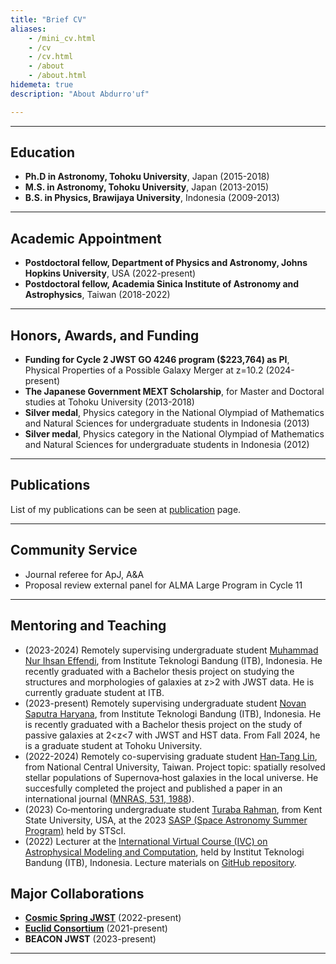 ```yaml
---
title: "Brief CV"
aliases:
    - /mini_cv.html
    - /cv
    - /cv.html
    - /about
    - /about.html
hidemeta: true
description: "About Abdurro'uf"

---
```


---

## Education

+ **Ph.D in Astronomy, Tohoku University**, Japan (2015-2018)
+ **M.S. in Astronomy, Tohoku University**, Japan (2013-2015)
+ **B.S. in Physics, Brawijaya University**, Indonesia (2009-2013)

---

## Academic Appointment

+ **Postdoctoral fellow, Department of Physics and Astronomy, Johns Hopkins University**, USA (2022-present)
+ **Postdoctoral fellow, Academia Sinica Institute of Astronomy and Astrophysics**, Taiwan (2018-2022)

---

## Honors, Awards, and Funding

+ **Funding for Cycle 2 JWST GO 4246 program ($223,764) as PI**, Physical Properties of a Possible Galaxy Merger at z=10.2 (2024-present)
+ **The Japanese Government MEXT Scholarship**, for Master and Doctoral studies at Tohoku University (2013-2018)
+ **Silver medal**, Physics category in the National Olympiad of Mathematics and Natural Sciences for undergraduate students in Indonesia (2013)
+ **Silver medal**, Physics category in the National Olympiad of Mathematics and Natural Sciences for undergraduate students in Indonesia (2012)

---

## Publications

List of my publications can be seen at [publication](/publications) page.

---

## Community Service

+ Journal referee for ApJ, A&A
+ Proposal review external panel for ALMA Large Program in Cycle 11

---

## Mentoring and Teaching

+ (2023-2024) Remotely supervising undergraduate student [Muhammad Nur Ihsan Effendi](https://www.linkedin.com/in/muhammad-nur-ihsan-effendi/?trk=public_profile_browsemap&originalSubdomain=id), from Institute Teknologi Bandung (ITB), Indonesia. He recently graduated with a Bachelor thesis project on studying the structures and morphologies of galaxies at z>2 with JWST data. He is currently graduate student at ITB.
+ (2023-present) Remotely supervising undergraduate student [Novan Saputra Haryana](https://www.linkedin.com/in/novansaputra/?originalSubdomain=jp), from Institute Teknologi Bandung (ITB), Indonesia. He is recently graduated with a Bachelor thesis project on the study of passive galaxies at 2<z<7 with JWST and HST data. From Fall 2024, he is a graduate student at Tohoku University.
+ (2022-2024) Remotely co-supervising graduate student [Han‑Tang Lin](https://www.linkedin.com/in/tylerastro/?locale=en_US), from National Central University, Taiwan. Project topic:
spatially resolved stellar populations of Supernova‑host galaxies in the local universe. He succesfully completed the project and published a paper in an international journal ([MNRAS, 531, 1988](https://ui.adsabs.harvard.edu/abs/2024MNRAS.531.1988L/abstract)).
+ (2023) Co‑mentoring undergraduate student [Turaba Rahman](https://www.linkedin.com/in/turabarahman/), from Kent State University, USA, at the 2023 [SASP (Space Astronomy Summer Program)](https://www.stsci.edu/opportunities/space-astronomy-summer-program) held by STScI.
+ (2022) Lecturer at the [International Virtual Course (IVC) on Astrophysical Modeling and Computation](https://www.as.itb.ac.id/ivcas2022/), held by Institut Teknologi Bandung (ITB), Indonesia. Lecture materials on [GitHub repository](https://github.com/aabdurrouf/ivcitb2022).


## Major Collaborations

+ **[Cosmic Spring JWST](https://cosmic-spring.github.io/)** (2022-present)
+ **[Euclid Consortium](https://www.euclid-ec.org/)** (2021-present)
+ **BEACON JWST** (2023-present)

---

